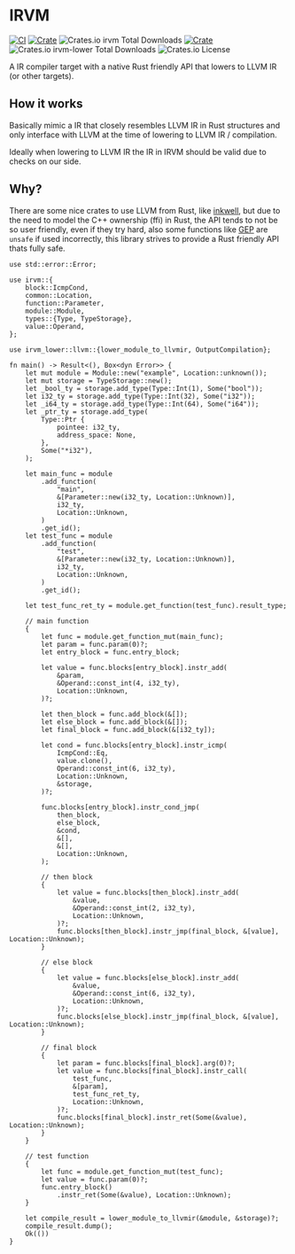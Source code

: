 # IRVM

[![CI](https://github.com/edg-l/irvm/actions/workflows/ci.yml/badge.svg)](https://github.com/edg-l/irvm/actions/workflows/ci.yml)
[![Crate](https://img.shields.io/crates/v/irvm.svg?style=flat-square)](https://crates.io/crates/irvm)
![Crates.io irvm Total Downloads](https://img.shields.io/crates/d/irvm)
[![Crate](https://img.shields.io/crates/v/irvm-lower.svg?style=flat-square)](https://crates.io/crates/irvm-lower)
![Crates.io irvm-lower Total Downloads](https://img.shields.io/crates/d/irvm-lower)
![Crates.io License](https://img.shields.io/crates/l/irvm)

A IR compiler target with a native Rust friendly API that lowers to LLVM IR (or other targets).

## How it works

Basically mimic a IR that closely resembles LLVM IR in Rust structures and only interface with LLVM at the time of lowering to LLVM IR / compilation.

Ideally when lowering to LLVM IR the IR in IRVM should be valid due to checks on our side.

## Why?

There are some nice crates to use LLVM from Rust, like [inkwell](https://github.com/TheDan64/inkwell), but due to the need to model the C++ ownership (ffi) in Rust, the API tends to not be so user friendly, even if they try hard, also some functions like [GEP](https://thedan64.github.io/inkwell/inkwell/builder/struct.Builder.html#method.build_gep) are `unsafe` if used incorrectly, this library strives to provide a Rust friendly API thats fully safe.

```rust,ignore
use std::error::Error;

use irvm::{
    block::IcmpCond,
    common::Location,
    function::Parameter,
    module::Module,
    types::{Type, TypeStorage},
    value::Operand,
};

use irvm_lower::llvm::{lower_module_to_llvmir, OutputCompilation};

fn main() -> Result<(), Box<dyn Error>> {
    let mut module = Module::new("example", Location::unknown());
    let mut storage = TypeStorage::new();
    let _bool_ty = storage.add_type(Type::Int(1), Some("bool"));
    let i32_ty = storage.add_type(Type::Int(32), Some("i32"));
    let _i64_ty = storage.add_type(Type::Int(64), Some("i64"));
    let _ptr_ty = storage.add_type(
        Type::Ptr {
            pointee: i32_ty,
            address_space: None,
        },
        Some("*i32"),
    );

    let main_func = module
        .add_function(
            "main",
            &[Parameter::new(i32_ty, Location::Unknown)],
            i32_ty,
            Location::Unknown,
        )
        .get_id();
    let test_func = module
        .add_function(
            "test",
            &[Parameter::new(i32_ty, Location::Unknown)],
            i32_ty,
            Location::Unknown,
        )
        .get_id();

    let test_func_ret_ty = module.get_function(test_func).result_type;

    // main function
    {
        let func = module.get_function_mut(main_func);
        let param = func.param(0)?;
        let entry_block = func.entry_block;

        let value = func.blocks[entry_block].instr_add(
            &param,
            &Operand::const_int(4, i32_ty),
            Location::Unknown,
        )?;

        let then_block = func.add_block(&[]);
        let else_block = func.add_block(&[]);
        let final_block = func.add_block(&[i32_ty]);

        let cond = func.blocks[entry_block].instr_icmp(
            IcmpCond::Eq,
            value.clone(),
            Operand::const_int(6, i32_ty),
            Location::Unknown,
            &storage,
        )?;

        func.blocks[entry_block].instr_cond_jmp(
            then_block,
            else_block,
            &cond,
            &[],
            &[],
            Location::Unknown,
        );

        // then block
        {
            let value = func.blocks[then_block].instr_add(
                &value,
                &Operand::const_int(2, i32_ty),
                Location::Unknown,
            )?;
            func.blocks[then_block].instr_jmp(final_block, &[value], Location::Unknown);
        }

        // else block
        {
            let value = func.blocks[else_block].instr_add(
                &value,
                &Operand::const_int(6, i32_ty),
                Location::Unknown,
            )?;
            func.blocks[else_block].instr_jmp(final_block, &[value], Location::Unknown);
        }

        // final block
        {
            let param = func.blocks[final_block].arg(0)?;
            let value = func.blocks[final_block].instr_call(
                test_func,
                &[param],
                test_func_ret_ty,
                Location::Unknown,
            )?;
            func.blocks[final_block].instr_ret(Some(&value), Location::Unknown);
        }
    }

    // test function
    {
        let func = module.get_function_mut(test_func);
        let value = func.param(0)?;
        func.entry_block()
            .instr_ret(Some(&value), Location::Unknown);
    }

    let compile_result = lower_module_to_llvmir(&module, &storage)?;
    compile_result.dump();
    Ok(())
}
```
